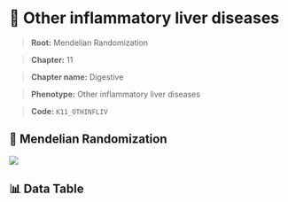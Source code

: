 # 🧪 Other inflammatory liver diseases

> **Root:** Mendelian Randomization

> **Chapter:** 11  

> **Chapter name:** Digestive

> **Phenotype:** Other inflammatory liver diseases  

> **Code:** `K11_OTHINFLIV`

## 🧬 Mendelian Randomization  

<img src="/MR/Figures/Forward/K11_OTHINFLIV.png"/>

## 📊 Data Table

<CsvTableMRF src="/MR/Data/Forward/K11_OTHINFLIV.csv"/>
